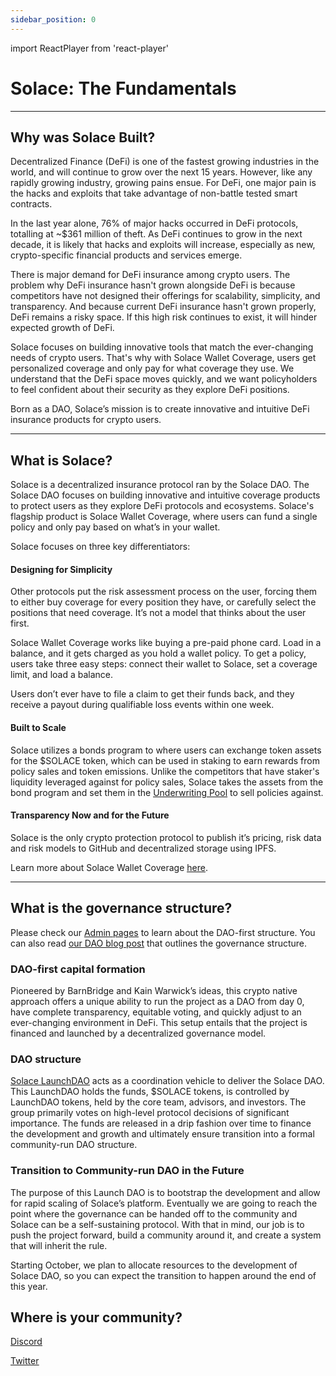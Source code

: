 ```yaml
---
sidebar_position: 0
---
```

import ReactPlayer from 'react-player'

# Solace: The Fundamentals

---

## Why was Solace Built?
Decentralized Finance (DeFi) is one of the fastest growing industries in the world, and will continue to grow over the next 15 years. However, like any rapidly growing industry, growing pains ensue. For DeFi, one major pain is the hacks and exploits that take advantage of non-battle tested smart contracts.

In the last year alone, 76% of major hacks occurred in DeFi protocols, totalling at ~$361 million of theft. As DeFi continues to grow in the next decade, it is likely that hacks and exploits will increase, especially as new, crypto-specific financial products and services emerge.

There is major demand for DeFi insurance among crypto users. The problem why DeFi insurance hasn't grown alongside DeFi is because competitors have not designed their offerings for scalability, simplicity, and transparency. And because current DeFi insurance hasn't grown properly, DeFi remains a risky space. If this high risk continues to exist, it will hinder expected growth of DeFi.

Solace focuses on building innovative tools that match the ever-changing needs of crypto users. That's why with Solace Wallet Coverage, users get personalized coverage and only pay for what coverage they use. We understand that the DeFi space moves quickly, and we want policyholders to feel confident about their security as they explore DeFi positions.

Born as a DAO, Solace’s mission is to create innovative and intuitive DeFi insurance products for crypto users.

---

## What is Solace?
Solace is a decentralized insurance protocol ran by the Solace DAO. The Solace DAO focuses on building innovative and intuitive coverage products to protect users as they explore DeFi protocols and ecosystems. Solace's flagship product is Solace Wallet Coverage, where users can fund a single policy and only pay based on what’s in your wallet.

Solace focuses on three key differentiators:

#### **Designing for Simplicity**
Other protocols put the risk assessment process on the user, forcing them to either buy coverage for every position they have, or carefully select the positions that need coverage. It’s not a model that thinks about the user first.

Solace Wallet Coverage works like buying a pre-paid phone card. Load in a balance, and it gets charged as you hold a wallet policy. To get a policy, users take three easy steps: connect their wallet to Solace, set a coverage limit, and load a balance.

Users don’t ever have to file a claim to get their funds back, and they receive a payout during qualifiable loss events within one week.

#### **Built to Scale**
Solace utilizes a bonds program to where users can exchange token assets for the $SOLACE token, which can be used in staking to earn rewards from policy sales and token emissions. Unlike the competitors that have staker's liquidity leveraged against for policy sales, Solace takes the assets from the bond program and set them in the [<u>Underwriting Pool</u>](/docs/architecture/underwriting-pool) to sell policies against.

#### **Transparency Now and for the Future**
Solace is the only crypto protection protocol to publish it’s pricing, risk data and risk models to GitHub and decentralized storage using IPFS.

Learn more about Solace Wallet Coverage [<u>here</u>](https://www.youtube.com/watch?v=meb8JXP8iYA).

<ReactPlayer playing controls url='https://www.youtube.com/watch?v=meb8JXP8iYA' />

---

## What is the governance structure?
Please check our [<u>Admin pages</u>](/docs/admin/overview) to learn about the DAO-first structure. You can also read [<u>our DAO blog post</u>](https://link.medium.com/cQ8cWwY16jb) that outlines the governance structure.

### DAO-first capital formation
Pioneered by BarnBridge and Kain Warwick’s ideas, this crypto native approach offers a unique ability to run the project as a DAO from day 0, have complete transparency, equitable voting, and quickly adjust to an ever-changing environment in DeFi. This setup entails that the project is financed and launched by a decentralized governance model.

### DAO structure
[<u>Solace LaunchDAO</u>](/docs/admin/launch-dao) acts as a coordination vehicle to deliver the Solace DAO. This LaunchDAO holds the funds, $SOLACE tokens, is controlled by LaunchDAO tokens, held by the core team, advisors, and investors. The group primarily votes on high-level protocol decisions of significant importance. The funds are released in a drip fashion over time to finance the development and growth and ultimately ensure transition into a formal community-run DAO structure.

### Transition to Community-run DAO in the Future
The purpose of this Launch DAO is to bootstrap the development and allow for rapid scaling of Solace’s platform. Eventually we are going to reach the point where the governance can be handed off to the community and Solace can be a self-sustaining protocol. With that in mind, our job is to push the project forward, build a community around it, and create a system that will inherit the rule.

Starting October, we plan to allocate resources to the development of Solace DAO, so you can expect the transition to happen around the end of this year.

## Where is your community?
[<u>Discord</u>](https://discord.solace.fi)

[<u>Twitter</u>](https://twitter.com/SolaceFi)

